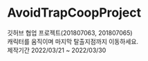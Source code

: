 # AvoidTrapCoopProject
깃허브 협업 프로젝트(201807063, 201807065)   
캐릭터를 움직이며 마지막 탈출지점까지 이동하세요.   
제작기간 2022/03/21 ~ 2022/03/30
